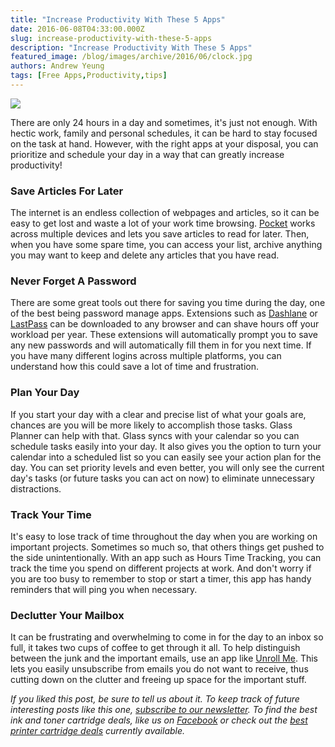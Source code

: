 ```yaml
---
title: "Increase Productivity With These 5 Apps"
date: 2016-06-08T04:33:00.000Z
slug: increase-productivity-with-these-5-apps
description: "Increase Productivity With These 5 Apps"
featured_image: /blog/images/archive/2016/06/clock.jpg
authors: Andrew Yeung
tags: [Free Apps,Productivity,tips]
---
```


[![](/blog/images/clock.jpg)](/blog/images/clock.jpg)

There are only 24 hours in a day and sometimes, it's just not enough. With hectic work, family and personal schedules, it can be hard to stay focused on the task at hand. However, with the right apps at your disposal, you can prioritize and schedule your day in a way that can greatly increase productivity!

### Save Articles For Later

The internet is an endless collection of webpages and articles, so it can be easy to get lost and waste a lot of your work time browsing. [Pocket](https://getpocket.com/) works across multiple devices and lets you save articles to read for later. Then, when you have some spare time, you can access your list, archive anything you may want to keep and delete any articles that you have read.

### Never Forget A Password

There are some great tools out there for saving you time during the day, one of the best being password manage apps. Extensions such as [Dashlane](https://www.dashlane.com/) or [LastPass](https://lastpass.com/) can be downloaded to any browser and can shave hours off your workload per year. These extensions will automatically prompt you to save any new passwords and will automatically fill them in for you next time. If you have many different logins across multiple platforms, you can understand how this could save a lot of time and frustration.

### Plan Your Day

If you start your day with a clear and precise list of what your goals are, chances are you will be more likely to accomplish those tasks. Glass Planner can help with that. Glass syncs with your calendar so you can schedule tasks easily into your day. It also gives you the option to turn your calendar into a scheduled list so you can easily see your action plan for the day. You can set priority levels and even better, you will only see the current day's tasks (or future tasks you can act on now) to eliminate unnecessary distractions.

### Track Your Time 

It's easy to lose track of time throughout the day when you are working on important projects. Sometimes so much so, that others things get pushed to the side unintentionally. With an app such as Hours Time Tracking, you can track the time you spend on different projects at work. And don't worry if you are too busy to remember to stop or start a timer, this app has handy reminders that will ping you when necessary.

### Declutter Your Mailbox

It can be frustrating and overwhelming to come in for the day to an inbox so full, it takes two cups of coffee to get through it all. To help distinguish between the junk and the important emails, use an app like [Unroll Me](https://unroll.me/). This lets you easily unsubscribe from emails you do not want to receive, thus cutting down on the clutter and freeing up space for the important stuff.

_If you liked this post, be sure to tell us about it. To keep track of future interesting posts like this one, [subscribe to our newsletter](https://www.compandsave.com/welcome/subscribe/). To find the best ink and toner cartridge deals, like us on [Facebook](https://www.facebook.com/compandsave.ink/) or check out the [best printer cartridge deals](https://www.compandsave.com/coupon) currently available._ 